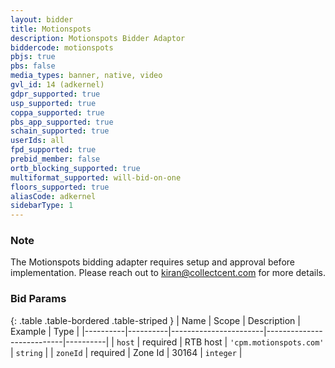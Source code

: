 ```yaml
---
layout: bidder
title: Motionspots
description: Motionspots Bidder Adaptor
biddercode: motionspots
pbjs: true
pbs: false
media_types: banner, native, video
gvl_id: 14 (adkernel)
gdpr_supported: true
usp_supported: true
coppa_supported: true
pbs_app_supported: true
schain_supported: true
userIds: all
fpd_supported: true
prebid_member: false
ortb_blocking_supported: true
multiformat_supported: will-bid-on-one
floors_supported: true
aliasCode: adkernel
sidebarType: 1
---
```


### Note

The Motionspots bidding adapter requires setup and approval before implementation. Please reach out to <kiran@collectcent.com> for more details.

### Bid Params

{: .table .table-bordered .table-striped }
| Name     | Scope    | Description           | Example                   | Type     |
|----------|----------|-----------------------|---------------------------|----------|
| `host`   | required | RTB host | `'cpm.motionspots.com'` | `string` |
| `zoneId` | required | Zone Id           | 30164                 | `integer` |
